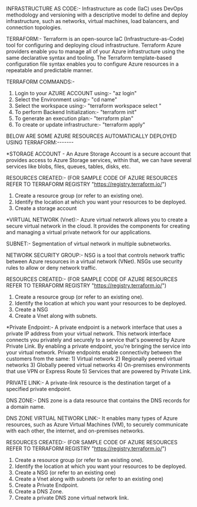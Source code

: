 INFRASTRUCTURE AS CODE:- Infrastructure as code (IaC) uses DevOps methodology and versioning with a descriptive model to define and deploy infrastructure, such as networks, virtual machines, load balancers, and connection topologies.

TERRAFORM:- Terraform is an open-source IaC (Infrastructure-as-Code) tool for configuring and deploying cloud infrastructure.
            Terraform Azure providers enable you to manage all of your Azure infrastructure using the same declarative syntax and tooling.
            The Terraform template-based configuration file syntax enables you to configure Azure resources in a repeatable and predictable manner.


TERRAFORM COMMANDS:- 

1) Login to your AZURE ACCOUNT using:- "az login"
2) Select the Environment using:- "cd name"
3) Select the workspace using:- "terraform workspace select "
4) To perform Backend Initialization:- "terraform init"
5) To generate an execution plan:- "terraform plan"
6) To create or update infrastructure:- "terraform apply"

BELOW ARE SOME AZURE RESOURCES AUTOMATICALLY DEPLOYED USING TERRAFORM:-------


*STORAGE ACCOUNT - An Azure Storage Account is a secure account that provides access to Azure Storage services, within that, we can have several services like blobs, files, queues, tables, disks, etc.

RESOURCES CREATED:- (FOR SAMPLE CODE OF AZURE RESOURCES REFER TO TERRAFORM REGISTRY "https://registry.terraform.io/")
1) Create a resource group (or refer to an existing one).
2) Identify the location at which you want your resources to be deployed. 
3) Create a storage account

*VIRTUAL NETWORK (Vnet):- Azure virtual network allows you to create a secure virtual network in the cloud.
                         It provides the components for creating and managing a virtual private network for our applications.

SUBNET:- Segmentation of virtual network in multiple subnetworks.

NETWORK SECURITY GROUP:- NSG is a tool that controls network traffic between Azure resources in a virtual network (VNet). NSGs use security rules to allow or deny network traffic.

RESOURCES CREATED:- (FOR SAMPLE CODE OF AZURE RESOURCES REFER TO TERRAFORM REGISTRY "https://registry.terraform.io/")
1) Create a resource group (or refer to an existing one).
2) Identify the location at which you want your resources to be deployed. 
3) Create a NSG
4) Create a Vnet along with subnets.                      

*Private Endpoint:- A private endpoint is a network interface that uses a private IP address from your virtual network. This network interface connects you privately and securely to a service that's powered by 
                    Azure Private Link. By enabling a private endpoint, you're bringing the service into your virtual network.
                    Private endpoints enable connectivity between the customers from the same:
                   1) Virtual network
                   2) Regionally peered virtual networks
                   3) Globally peered virtual networks
                   4) On-premises environments that use VPN or Express Route
                   5) Services that are powered by Private Link.
                   
  PRIVATE LINK:- A private-link resource is the destination target of a specified private endpoint.

  DNS ZONE:- DNS zone is a data resource that contains the DNS records for a domain name.
  
  DNS ZONE VIRTUAL NETWORK LINK:- It enables many types of Azure resources, such as Azure Virtual Machines (VM), to securely communicate with each other, the internet, and on-premises networks.

  RESOURCES CREATED:- (FOR SAMPLE CODE OF AZURE RESOURCES REFER TO TERRAFORM REGISTRY "https://registry.terraform.io/")
  1) Create a resource group (or refer to an existing one).
  2) Identify the location at which you want your resources to be deployed. 
  3) Create a NSG (or refer to an existing one)
  4) Create a Vnet along with subnets (or refer to an existing one)
  5) Create a Private Endpoint.
  6) Create a DNS Zone.
  7) Create a private DNS zone virtual network link.


